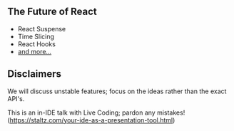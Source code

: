 ## The Future of React

- React Suspense
- Time Slicing
- React Hooks
- [and more...](https://www.reddit.com/r/reactjs/comments/9ksj2l/acdlites_react_roadmap_presentedframework_summit/)

## Disclaimers

We will discuss unstable features; focus on the ideas rather than the exact API's.

This is an in-IDE talk with Live Coding; pardon any mistakes! (https://staltz.com/your-ide-as-a-presentation-tool.html)
